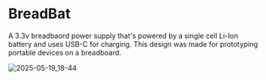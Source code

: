 # BreadBat
A 3.3v breadbaord power supply that's powered by a single cell Li-Ion battery and uses USB-C for charging.
This design was made for prototyping portable devices on a breadboard.

![2025-05-19_18-44](https://github.com/user-attachments/assets/7472b872-775f-4878-b2d6-b8e0f2a13976)
